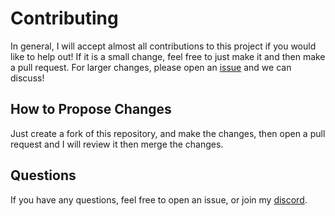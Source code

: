 # Contributing
In general, I will accept almost all contributions to this project if you would like to help out!
If it is a small change, feel free to just make it and then make a pull request. For larger changes, please open an [issue](https://github.com/Jaimss/mcutils/issues/new) and we can discuss!

## How to Propose Changes
Just create a fork of this repository, and make the changes, then open a pull request and I will review it then merge the changes.

## Questions
If you have any questions, feel free to open an issue, or join my [discord](https://discord.jaims.dev).
